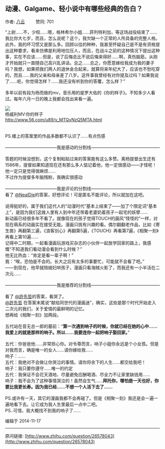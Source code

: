 ## 动漫、Galgame、轻小说中有哪些经典的告白？

作者: [八云](http://www.zhihu.com/people/ba-yun-33)&nbsp;&nbsp;&nbsp;&nbsp;&nbsp;&nbsp;&nbsp;&nbsp; 赞同: 701


“上尉……不，少校……嗯，格林希尔小姐……菲列特利加，等这场战役结束了……我比你大七岁，而且，怎么说呢？这个，我欠缺一个正常的人所具备的完整人格。此外，我的坏习惯又是那么多。回顾以往的种种，我甚至怀疑自己是不是有资格提出这种要求，看来仿佛是利用地位压人，而且，在战斗之前的这种情况下提出这种事，实在不应该……但是，说了后悔总比不说后悔来得好……啊，真伤脑筋，从刚才开始就只一直随自己高兴乱讲话。总之……总之，你愿意嫁给我成为我的妻子吗？我想，如果把我们两人的退休金合起来，就算将来年纪大了，应该也不愁吃穿的，而且……我的父亲和母亲差了八岁。这件事我曾经有对你提及过吗？如果我说了……呃，你觉得怎样？……我还没有听到你的答覆，怎么样？” <br><br>多年以前有段为杨而做的mv，音乐用的是罗大佑的《你的样子》。不知多少人看过。每年六月一日的晚上我都会找出来看一遍。<br><div class="video-box" data-swfurl="http://player.56.com/v_MTQyNzQ5MTA.swf"><div class="video-box-inner">              <div class="video-thumb">                <img class="video-thumbnail" src="http://v41.56img.com/images/26/20/shshdi56olo56i56.com_1180772788_994.jpg"><i class="video-play-icon"></i>              </div>              <div class="video-box-body">                <div class="video-title">杨威利MV:你的样子</div>                <div class="video-url">http://www.56.com/u89/v_MTQyNzQ5MTA.html</div>              </div>            </div></div><br><br>PS.楼上的答案里的作品多数都不认识了……有点伤感<br><br>————————————我是感动的分割线————————————————<br><br>答题的时候没想到，这个复制粘贴过来的答案能有这么多赞。离杨提督出生还有1586年，提督如果知道现在还有那么多人惦记着他，他一定很感动——才怪呢！他一定只是觉得很麻烦……<br>不过作为提督多年脑残粉，我确实很感动<br><br>————————————我是评论的分割线————————————————<br>看了 <a data-hash="0e41cdcf07bd48c41d4cbd814fc68a83" href="http://www.zhihu.com/people/0e41cdcf07bd48c41d4cbd814fc68a83" class="member_mention" data-editable="true" data-title="@NealDie" data-tip="p$b$0e41cdcf07bd48c41d4cbd814fc68a83">@NealDie</a>的答案，好想评论！可是匿名不能评论，所以就加在这吧。<br><br>说得挺好的，属于我们这代人的“动漫时代”基本上结束了——加了个限定词“基本上”，是因为我们这拨人里有人到中年还带着老婆奶着孩子一起宅的妖孽……<br>新动画已经很多年不看了。就像现在的孩子觉得TOUCH的画风“怪怪的”一样，对现在萌系的动画实在接受无能。漫画只挑有兴趣的看。偶尔翻翻老作品，比如《寄生兽》再翻第三遍，《浪客剑心》再翻第5遍，《TOUCH》再看第7遍，《相聚一刻》再看上第10遍……<br>记得中二时期，一起看漫画玩游戏买杂志的小伙伴一起放学回家的路上，我感慨“不知道我们看动漫会看到什么时候？”<br>他无比热血：“肯定是看一辈子啊！”<br>我：“唉，恐怕是不会的。长大之后有太多的事要忙，可能就不会看了吧。”<br>——到现在，他早就陪媳妇哄孩子，漫画只看海贼火影了，而我还有一小半活在二次元……<br><br>————————————我是推荐的分割线————————————————<br><br>看了 <a data-hash="21410113f661034d97bb7c4cfa55fa17" href="http://www.zhihu.com/people/21410113f661034d97bb7c4cfa55fa17" class="member_mention" data-editable="true" data-title="@許先哲" data-tip="p$b$21410113f661034d97bb7c4cfa55fa17">@許先哲</a>的答案，看哭了。<br><a data-hash="21410113f661034d97bb7c4cfa55fa17" href="http://www.zhihu.com/people/21410113f661034d97bb7c4cfa55fa17" class="member_mention" data-editable="true" data-title="@許先哲" data-tip="p$b$21410113f661034d97bb7c4cfa55fa17">@許先哲</a> 在答案末尾说“献给同世代的漫画迷”，确实，这些是那个时代开始走入二次元的我们，关于爱情的最鲜明的记忆。<br>想再给《相聚一刻》加两段。<br><br>五代站在音无总一郎的墓前：“<b>第一次遇到响子的时候，你就已经在她的心中……我爱上的就是那样的响子。所以……我要连你一起把响子娶回家。</b>”  <br><br>五代：你爸爸他……非常担心你。对令尊而言，响子小姐你永远是个小女孩。但是对我而言，确是唯一的女人……请你嫁给我……<br>响子：……<br>五代：我绝对不会做让你哭泣的事情。请你将余下的人生……都交给我吧！<br>响子：我只要你遵守……唯一的约定<br>五代：我保证不会花天酒地、尽量避免应酬喝酒、尽全力不让家里缺钱用……<br>响子：我不会为了这种事情哭泣的！虽然会生气……<b>拜托你，哪怕是一天也好，你要比我更长寿。因为我已经……不想一个人活下去了……</b><br><br> PS.或许有一天，其它的漫画我都不会再碰了。但是《相聚一刻》我还是会一遍一遍地看下去。让它成为我人生里最后一点中二吧。<br>PS..可惜，我大概找不到我的响子了……



编辑于 2014-11-17



---
原问链接: [http://www.zhihu.com/question/26578043](http://www.zhihu.com/question/26578043)